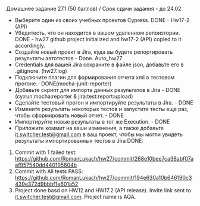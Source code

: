 Домашнее задание 27.1 (50 баллов) / Срок сдачи задания - до 24.02

- Выберите один из своих учебных проектов Сypress. DONE - Hw17-2 (API)
- Убедитесть, что он находится в вашем удаленном репоизтории. DONE - hw27 github project initialized and hw17-2 (API) copied to it accordingly.
- Создайте новый проект в Jira, куда вы будете репортировать результаты автотестов - Done. Auto_hw27
- Сredentials для вашей Jira сохраните в файле json, добавьте его в .gitignore. (hw27.log)
- Подключите плагин для формирования отчета xml о тестовом прогоне.- DONE(mocha-junit-reporter)
- Добавьте скрипт для импорта данных результатов в Jira - DONE (cy:run:mocha:reporter & jira:test:report:upload)
- Сделайте тестовый прогон и импортируйте результаты в Jira. - DONE
- Измените результаты некоторых тестов и запустите тесты еще раз, чтобы сформировать новый отчет. - DONE
- Импортируйте новые результаты в тот же Execution. - DONE
- Приложите коммит на ваши изменения, а также добавьте it.switcher.test@gmail.com в ваш проект, чтобы мы могли увидеть результаты импортированных тестов в Jira
DONE:
1. Commit with 1 failed test: https://github.com/RomanLukach/hw27/commit/268e10bee7ca38abf07aaf957540dd440195604b
2. Commit with All tests PASS: https://github.com/RomanLukach/hw27/commit/194e630a10b646190c3439e372d9bbbf1e601a52
3. Project done basd on HW12 and HW17.2 (API release). Invite link sent to it.switcher.test@gmail.com. Project name is AQA.